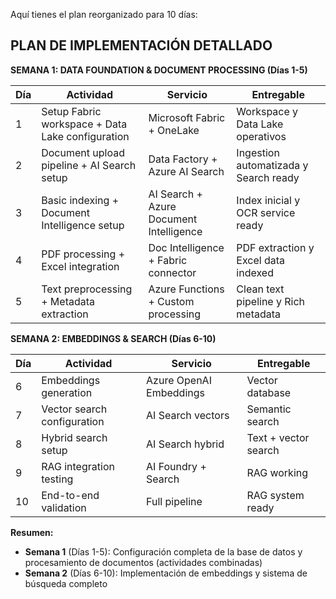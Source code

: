Aquí tienes el plan reorganizado para 10 días:

## **PLAN DE IMPLEMENTACIÓN DETALLADO**

**SEMANA 1: DATA FOUNDATION & DOCUMENT PROCESSING (Días 1-5)**

| Día | Actividad | Servicio | Entregable |
|-----|-----------|----------|------------|
| 1 | Setup Fabric workspace + Data Lake configuration | Microsoft Fabric + OneLake | Workspace y Data Lake operativos |
| 2 | Document upload pipeline + AI Search setup | Data Factory + Azure AI Search | Ingestion automatizada y Search ready |
| 3 | Basic indexing + Document Intelligence setup | AI Search + Azure Document Intelligence | Index inicial y OCR service ready |
| 4 | PDF processing + Excel integration | Doc Intelligence + Fabric connector | PDF extraction y Excel data indexed |
| 5 | Text preprocessing + Metadata extraction | Azure Functions + Custom processing | Clean text pipeline y Rich metadata |

**SEMANA 2: EMBEDDINGS & SEARCH (Días 6-10)**

| Día | Actividad | Servicio | Entregable |
|-----|-----------|----------|------------|
| 6 | Embeddings generation | Azure OpenAI Embeddings | Vector database |
| 7 | Vector search configuration | AI Search vectors | Semantic search |
| 8 | Hybrid search setup | AI Search hybrid | Text + vector search |
| 9 | RAG integration testing | AI Foundry + Search | RAG working |
| 10 | End-to-end validation | Full pipeline | RAG system ready |

**Resumen:**
- **Semana 1** (Días 1-5): Configuración completa de la base de datos y procesamiento de documentos (actividades combinadas)
- **Semana 2** (Días 6-10): Implementación de embeddings y sistema de búsqueda completo
